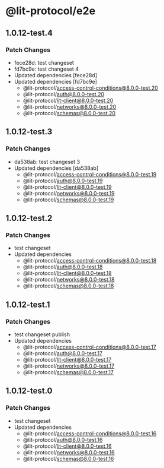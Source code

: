 # @lit-protocol/e2e

## 1.0.12-test.4

### Patch Changes

- fece28d: test changeset
- fd7bc9e: test changeset 4
- Updated dependencies [fece28d]
- Updated dependencies [fd7bc9e]
  - @lit-protocol/access-control-conditions@8.0.0-test.20
  - @lit-protocol/auth@8.0.0-test.20
  - @lit-protocol/lit-client@8.0.0-test.20
  - @lit-protocol/networks@8.0.0-test.20
  - @lit-protocol/schemas@8.0.0-test.20

## 1.0.12-test.3

### Patch Changes

- da538ab: test changeset 3
- Updated dependencies [da538ab]
  - @lit-protocol/access-control-conditions@8.0.0-test.19
  - @lit-protocol/auth@8.0.0-test.19
  - @lit-protocol/lit-client@8.0.0-test.19
  - @lit-protocol/networks@8.0.0-test.19
  - @lit-protocol/schemas@8.0.0-test.19

## 1.0.12-test.2

### Patch Changes

- test changeset
- Updated dependencies
  - @lit-protocol/access-control-conditions@8.0.0-test.18
  - @lit-protocol/auth@8.0.0-test.18
  - @lit-protocol/lit-client@8.0.0-test.18
  - @lit-protocol/networks@8.0.0-test.18
  - @lit-protocol/schemas@8.0.0-test.18

## 1.0.12-test.1

### Patch Changes

- test changeset publish
- Updated dependencies
  - @lit-protocol/access-control-conditions@8.0.0-test.17
  - @lit-protocol/auth@8.0.0-test.17
  - @lit-protocol/lit-client@8.0.0-test.17
  - @lit-protocol/networks@8.0.0-test.17
  - @lit-protocol/schemas@8.0.0-test.17

## 1.0.12-test.0

### Patch Changes

- test changeset
- Updated dependencies
  - @lit-protocol/access-control-conditions@8.0.0-test.16
  - @lit-protocol/auth@8.0.0-test.16
  - @lit-protocol/lit-client@8.0.0-test.16
  - @lit-protocol/networks@8.0.0-test.16
  - @lit-protocol/schemas@8.0.0-test.16
